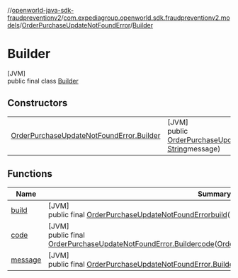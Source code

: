 //[openworld-java-sdk-fraudpreventionv2](../../../../index.md)/[com.expediagroup.openworld.sdk.fraudpreventionv2.models](../../index.md)/[OrderPurchaseUpdateNotFoundError](../index.md)/[Builder](index.md)

# Builder

[JVM]\
public final class [Builder](index.md)

## Constructors

| | |
|---|---|
| [OrderPurchaseUpdateNotFoundError.Builder](-order-purchase-update-not-found-error.-builder.md) | [JVM]<br>public [OrderPurchaseUpdateNotFoundError.Builder](index.md)[OrderPurchaseUpdateNotFoundError.Builder](-order-purchase-update-not-found-error.-builder.md)([OrderPurchaseUpdateNotFoundError.Code](../-code/index.md)code, [String](https://docs.oracle.com/javase/8/docs/api/java/lang/String.html)message) |

## Functions

| Name | Summary |
|---|---|
| [build](build.md) | [JVM]<br>public final [OrderPurchaseUpdateNotFoundError](../index.md)[build](build.md)() |
| [code](code.md) | [JVM]<br>public final [OrderPurchaseUpdateNotFoundError.Builder](index.md)[code](code.md)([OrderPurchaseUpdateNotFoundError.Code](../-code/index.md)code) |
| [message](message.md) | [JVM]<br>public final [OrderPurchaseUpdateNotFoundError.Builder](index.md)[message](message.md)([String](https://docs.oracle.com/javase/8/docs/api/java/lang/String.html)message) |
